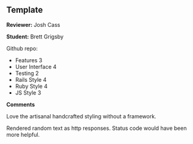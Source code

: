 ## Template

__Reviewer:__
Josh Cass

__Student:__
Brett Grigsby

Github repo:

* Features 3
* User Interface 4
* Testing 2
* Rails Style 4
* Ruby Style 4
* JS Style 3

__Comments__

Love the artisanal handcrafted styling without a framework.

Rendered random text as http responses. Status code would have been more helpful.
